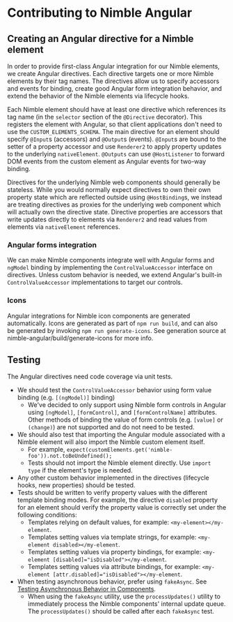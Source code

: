 # Contributing to Nimble Angular

## Creating an Angular directive for a Nimble element

In order to provide first-class Angular integration for our Nimble elements, we create Angular directives. Each directive targets one or more Nimble elements by their tag names. The directives allow us to specify accessors and events for binding, create good Angular form integration behavior, and extend the behavior of the Nimble elements via lifecycle hooks. 

Each Nimble element should have at least one directive which references its tag name (in the `selector` section of the `@Directive` decorator). This registers the element with Angular, so that client applications don't need to use the `CUSTOM_ELEMENTS_SCHEMA`. The main directive for an element should specify `@Input`s (accessors) and `@Output`s (events). `@Input`s are bound to the setter of a property accessor and use `Renderer2` to apply property updates to the underlying `nativeElement`. `@Outputs` can use `@HostListener` to forward DOM events from the custom element as Angular events for two-way binding.

Directives for the underlying Nimble web components should generally be stateless. While you would normally expect directives to own their own property state which are reflected outside using `@HostBinding`s, we instead are treating directives as proxies for the underlying web component which will actually own the directive state. Directive properties are accessors that write updates directly to elements via `Renderer2` and read values from elements via `nativeElement` references.

### Angular forms integration

We can make Nimble components integrate well with Angular forms and `ngModel` binding by implementing the `ControlValueAccessor` interface on directives. Unless custom behavior is needed, we extend Angular's built-in `ControlValueAccessor` implementations to target our controls.

### Icons

Angular integrations for Nimble icon components are generated automatically. Icons are generated as part of `npm run build`, and can also be generated by invoking `npm run generate-icons`. See generation source at nimble-angular/build/generate-icons for more info.

## Testing

The Angular directives need code coverage via unit tests.
* We should test the `ControlValueAccessor` behavior using form value binding (e.g. `[(ngModel)]` binding)
  * We've decided to only support using Nimble form controls in Angular using `[ngModel]`, `[formControl]`, and `[formControlName]` attributes. Other methods of binding the value of form controls (e.g. `[value]` or `(change)`) are not supported and do not need to be tested. 
* We should also test that importing the Angular module associated with a Nimble element will also import the Nimble custom element itself.
  * For example, `expect(customElements.get('nimble-foo')).not.toBeUndefined();`
  * Tests should not import the Nimble element directly. Use `import type` if the element's type is needed.
* Any other custom behavior implemented in the directives (lifecycle hooks, new properties) should be tested.
* Tests should be written to verify property values with the different template binding modes. For example, the directive `disabled` property for an element should verify the property value is correctly set under the following conditions:
  * Templates relying on default values, for example: `<my-element></my-element`.
  * Templates setting values via template strings, for example: `<my-element disabled></my-element`.
  * Templates setting values via property bindings, for example: `<my-element [disabled]="isDisabled"></my-element`.
  * Templates setting values via attribute bindings, for example: `<my-element [attr.disabled]="isDisabled"></my-element`.
* When testing asynchronous behavior, prefer using `fakeAsync`. See [Testing Asynchronous Behavior in Components](https://ni.visualstudio.com/DevCentral/_wiki/wikis/AppCentral.wiki/15402/Testing-Asynchronous-Behavior-in-Components).
  * When using the `fakeAsync` utility, use the `processUpdates()` utility to immediately process the Nimble components' internal update queue. The `processUpdates()` should be called after each `fakeAsync` test.